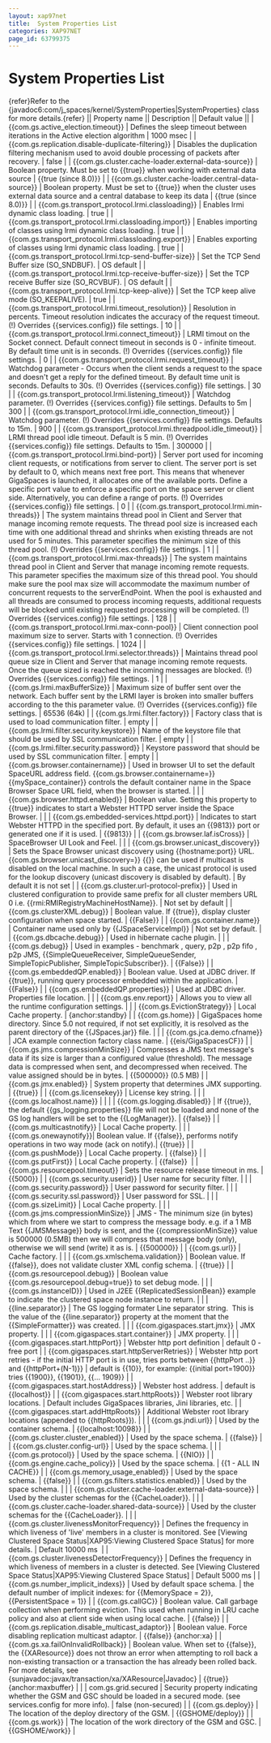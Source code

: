 ```yaml
---
layout: xap97net
title:  System Properties List
categories: XAP97NET
page_id: 63799375
---
```


# System Properties List

{refer}Refer to the {javadoc6:com/j_spaces/kernel/SystemProperties|SystemProperties} class for more details.{refer}
|| Property name  || Description || Default value  ||
| {{com.gs.active_election.timeout}} | Defines the sleep timeout between iterations in the Active election algorithm | 1000 msec |
| {{com.gs.replication.disable-duplicate-filtering}} | Disables the duplication filtering mechanism used to avoid double processing of packets after recovery. | false |
| {{com.gs.cluster.cache-loader.external-data-source}} | Boolean property. Must be set to {{true}} when working with external data source | {{true (since 8.0)}} |
| {{com.gs.cluster.cache-loader.central-data-source}} | Boolean property. Must be set to {{true}} when the cluster uses external data source and
a central database to keep its data | {{true (since 8.0)}} |
| {{com.gs.transport_protocol.lrmi.classloading}} | Enables lrmi dynamic class loading. | true |
| {{com.gs.transport_protocol.lrmi.classloading.import}} | Enables importing of classes using lrmi dynamic class loading. | true |
| {{com.gs.transport_protocol.lrmi.classloading.export}} | Enables exporting of classes using lrmi dynamic class loading. | true |
| {{com.gs.transport_protocol.lrmi.tcp-send-buffer-size}} | Set the TCP Send Buffer size (SO_SNDBUF). | OS default |
| {{com.gs.transport_protocol.lrmi.tcp-receive-buffer-size}} | Set the TCP receive Buffer size (SO_RCVBUF). | OS default |
| {{com.gs.transport_protocol.lrmi.tcp-keep-alive}} | Set the TCP keep alive mode (SO_KEEPALIVE). | true |
| {{com.gs.transport_protocol.lrmi.timeout_resolution}} | Resolution in percents. Timeout resolution indicates the accuracy of the request timeout.
  (!)
Overrides {{services.config}} file settings. | 10 |
| {{com.gs.transport_protocol.lrmi.connect_timeout}} | LRMI timout on the Socket connect. Default connect timeout in seconds is 0 - infinite timeout. By default time unit is in seconds.
  (!)
Overrides {{services.config}} file settings. | 0 |
| {{com.gs.transport_protocol.lrmi.request_timeout}} | Watchdog parameter - Occurs when the client sends a request to the space and doesn't get a reply for the defined timeout. By default time unit is seconds. Defaults to 30s.
  (!)
Overrides {{services.config}} file settings. | 30 |
| {{com.gs.transport_protocol.lrmi.listening_timeout}} | Watchdog parameter.
  (!)
Overrides {{services.config}} file settings. Defaults to 5m | 300 |
| {{com.gs.transport_protocol.lrmi.idle_connection_timeout}} | Watchdog parameter.
  (!)
Overrides {{services.config}} file settings. Defaults to 15m. | 900 |
| {{com.gs.transport_protocol.lrmi.threadpool.idle_timeout}} | LRMI thread pool idle timeout. Default is 5 min.
  (!)
Overrides {{services.config}} file settings. Defaults to 15m. | 300000 |
| {{com.gs.transport_protocol.lrmi.bind-port}} | Server port used for incoming client requests, or notifications from server to client. The server port is set by default to 0, which means next free port. This means that whenever GigaSpaces is launched, it allocates one of the available ports. Define a specific port value to enforce a specific port on the space server or client side. Alternatively, you can define a range of ports.
  (!)
Overrides {{services.config}} file settings. | 0 |
| {{com.gs.transport_protocol.lrmi.min-threads}} | The system maintains thread pool in Client and Server that manage incoming remote requests. The thread pool size is increased each time with one additional thread and shrinks when existing threads are not used for 5 minutes. This parameter specifies the minimum size of this thread pool.
  (!)
Overrides {{services.config}} file settings. | 1 |
| {{com.gs.transport_protocol.lrmi.max-threads}} | The system maintains thread pool in Client and Server that manage incoming remote requests. This parameter specifies the maximum size of this thread pool. You should make sure the pool max size will accommodate the maximum number of concurrent requests to the serverEndPoint. When the pool is exhausted and all threads are consumed to process incoming requests, additional requests will be blocked until existing requested processing will be completed.
  (!)
Overrides {{services.config}} file settings. | 128 |
| {{com.gs.transport_protocol.lrmi.max-conn-pool}} | Client connection pool maximum size to server. Starts with 1 connection.
  (!)
Overrides {{services.config}} file settings. | 1024 |
| {{com.gs.transport_protocol.lrmi.selector.threads}} | Maintains thread pool queue size in Client and Server that manage incoming remote requests. Once the queue sized is reached the incoming messages are blocked.
  (!)
Overrides {{services.config}} file settings. | 1 |
| {{com.gs.lrmi.maxBufferSize}} | Maximum size of buffer sent over the network. Each buffer sent by the LRMI layer is broken into smaller buffers according to the this parameter value.
  (!)
Overrides {{services.config}} file settings. | 65536 (64k) |
| {{com.gs.lrmi.filter.factory}} | Factory class that is used to load communication filter. | empty |
| {{com.gs.lrmi.filter.security.keystore}} | Name of the keystore file that should be used by SSL communication filter. | empty |
| {{com.gs.lrmi.filter.security.password}} | Keystore password that should be used by SSL communication filter. | empty |
| {{com.gs.browser.containername}} | Used in browser UI to set the default SpaceURL address field. {{com.gs.browser.containername=}} {{mySpace_container}} controls the default container name in the Space Browser Space URL field, when the browser is started. | |
| {{com.gs.browser.httpd.enabled}} | Boolean value. Setting this property to {{true}} indicates to start a Webster HTTPD server inside the Space Browser. | |
| {{com.gs.embedded-services.httpd.port}} | Indicates to start Webster HTTPD in the specified port. By default, it uses an {{9813}} port or generated one if it is used. | {{9813}} |
| {{com.gs.browser.laf.isCross}} | SpaceBrowser UI Look and Feel. | |
| {{com.gs.browser.unicast_discovery}} | Sets the Space Browser unicast discovery using {{hostname:port}} URL. {{com.gs.browser.unicast_discovery=}} {{<ip-address>}} can be used if multicast is disabled on the local machine. In such a case, the unicast protocol is used for the lookup discovery (unicast discovery is disabled by default). | By default it is not set |
| {{com.gs.cluster.url-protocol-prefix}} | Used in clustered configuration to provide same prefix for all cluster members URL 0 i.e. {{rmi:RMIRegistryMachineHostName}}\. | Not set by default |
| {{com.gs.clusterXML.debug}} | Boolean value. If {{true}}, display cluster configuration when space started. | {{False}} |
| {{com.gs.container.name}} | Container name used only by {{JSpaceServiceImpl}} | Not set by default. |
| {{com.gs.dbcache.debug}} | Used in hibernate cache plugin. | |
| {{com.gs.debug}} | Used in examples - benchmark , query, p2p , p2p fifo , p2p JMS, {{SimpleQueueReceiver, SimpleQueueSender, SimpleTopicPublisher, SimpleTopicSubscriber}}. | {{False}} |
| {{com.gs.embeddedQP.enabled}} | Boolean value. Used at JDBC driver. If {{true}}, running query processor embedded within the application. | {{False}} |
| {{com.gs.embeddedQP.properties}} | Used at JDBC driver. Properties file location. | |
| {{com.gs.env.report}} | Allows you to view all the runtime configuration settings. | |
| {{com.gs.EvictionStrategy}} | Local Cache property. | {anchor:standby} |
| {{com.gs.home}} | GigaSpaces home directory.
Since 5.0 not required, if not set explicitly, it is resolved as the parent directory of the {{JSpaces.jar}} file. | |
| {{com.gs.jca.demo.cfname}} | JCA example connection factory class name. | {{eis/GigaSpacesCF}} |
| {{com.gs.jms.compressionMinSize}} | Compresses a JMS text message's data if its size is larger than a configured value (threshold). The message data is compressed when sent, and decompressed when received. The value assigned should be in bytes. | {{500000}} (0.5 MB) |
| {{com.gs.jmx.enabled}} | System property that determines JMX supporting. | {{true}} |
| {{com.gs.licensekey}} | License key string. | |
| {{com.gs.localhost.name}} | | |
| {{com.gs.logging.disabled}} | If {{true}}, the default {{gs_logging.properties}} file will not be loaded and none of the GS log handlers will be set to the {{LogManager}}. | {{false}} |
| {{com.gs.multicastnotify}} | Local Cache property. | |
| {{com.gs.onewaynotify}}| Boolean value. If {{false}}, performs notify operations in two way mode (ack on notify).| {{true}} |
| {{com.gs.pushMode}} | Local Cache property. | {{false}} |
| {{com.gs.putFirst}} | Local Cache property. | {{false}}&nbsp; |
| {{com.gs.resourcepool.timeout}} | Sets the resource release timeout in ms. | {{5000}} |
| {{com.gs.security.userid}} | User name for security filter. | |
| {{com.gs.security.password}} | User password for security filter. | |
| {{com.gs.security.ssl.password}} | User password for SSL. | |
| {{com.gs.sizeLimit}} | Local Cache property. | |
| {{com.gs.jms.compressionMinSize}} | JMS - The minimum size (in bytes) which from where we start to compress the message body. e.g. if a 1 MB Text {{JMSMessage}} body is sent, and the {{compressionMinSize}} value is 500000 (0.5MB) then we will compress that message body (only), otherwise we will send (write) it as is. | {{500000}} |
| {{com.gs.url}} | Cache factory. | |
| {{com.gs.xmlschema.validation}} | Boolean value. If {{false}}, does not validate cluster XML config schema. | {{true}} |
| {{com.gs.resourcepool.debug}} | Boolean value {{com.gs.resourcepool.debug=true}} to set debug mode. | |
| {{com.gs.instanceID}} | Used in J2EE {{ReplicatedSessionBean}} example to indicate&nbsp; the clustered space node instance to return. | |
| {{line.separator}} | The GS logging formater Line separator string.&nbsp; This is the value of the {{line.separator}} property at the moment that the {{SimpleFormatter}} was created. | |
| {{com.gigaspaces.start.jmx}} | JMX property. | |
| {{com.gigaspaces.start.container}} | JMX property. | |
| {{com.gigaspaces.start.httpPort}} | Webster http port definition  | default 0 - free port  |
| {{com.gigaspaces.start.httpServerRetries}} | Webster http port retries - if the initial HTTP port is in use, tries ports between {{httpPort ..}} and {{httpPort+(N-1)}} | default is {{10}}, for example: {{initial port=1900}} tries {{1900}}, {{1901}}, {{... 1909}} |
| {{com.gigaspaces.start.hostAddress}} | Webster host address. | default is {{localhost}} |
| {{com.gigaspaces.start.httpRoots}} | Webster root library locations. | Default includes GigaSpaces libraries, Jini libraries, etc. |
| {{com.gigaspaces.start.addHttpRoots}} | Additional Webster root library locations (appended to {{httpRoots}}). | |
| {{com.gs.jndi.url}} | Used by the container schema. | {{localhost:10098}} |
| {{com.gs.cluster.cluster_enabled}} | Used by the space schema. | {{false}} |
| {{com.gs.cluster.config-url}} | Used by the space schema. | |
| {{com.gs.protocol}} | Used by the space schema. | {{NIO}} |
| {{com.gs.engine.cache_policy}} | Used by the space schema. | {{1 - ALL IN CACHE}} |
| {{com.gs.memory_usage_enabled}} | Used by the space schema. | {{false}} |
| {{com.gs.filters.statistics.enabled}} | Used by the space schema. | |
| {{com.gs.cluster.cache-loader.external-data-source}} | Used by the cluster schemas for the {{CacheLoader}}. | |
| {{com.gs.cluster.cache-loader.shared-data-source}} | Used by the cluster schemas for the {{CacheLoader}}. | |
| {{com.gs.cluster.livenessMonitorFrequency}} | Defines the frequency in which liveness of 'live' members in a cluster is monitored. See [Viewing Clustered Space Status|XAP95:Viewing Clustered Space Status] for more details. | Default 10000 ms&nbsp; |
| {{com.gs.cluster.livenessDetectorFrequency}} | Defines the frequency in which liveness of members in a cluster is detected. See [Viewing Clustered Space Status|XAP95:Viewing Clustered Space Status] | Default 5000 ms |
| {{com.gs.number_implicit_indexs}} | Used by default space schema. | the default number of implicit indexes: for {{MemorySpace = 2}}, {{PersistentSpace = 1}} |
| {{com.gs.callGC}} | Boolean value.
Call garbage collection when performing eviction. This used when running in LRU cache policy and also at client side when using local cache. | {{false}} |
| {{com.gs.replication.disable_multicast_adaptor}} | Boolean value.
Force disabling replication multicast adaptor. | {{false}} {anchor:xa} |
| {{com.gs.xa.failOnInvalidRollback}} | Boolean value.
When set to {{false}}, the {{XAResource}} does not throw an error when attempting to roll back a non-existing transaction or a transaction the has already been rolled back. For more details, see
{sunjavadoc:javax/transaction/xa/XAResource|Javadoc} | {{true}} {anchor:maxbuffer} |  |
| com.gs.grid.secured | Security property indicating whether the GSM and GSC should be loaded in a secured mode. (see services.config for more info). | false (non-secured) |
| {{com.gs.deploy}} | The location of the deploy directory of the GSM. | {{GSHOME/deploy}} |
| {{com.gs.work}} | The location of the work directory of the GSM and GSC. | {{GSHOME/work}} |
